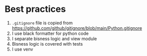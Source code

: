 # Best practices

1. `.gitignore` file is copied from https://github.com/github/gitignore/blob/main/Python.gitignore
2. I use black formatter for python code
3. I separate bisness logic and view module
4. Bisness logic is covered with tests
5. I use venv